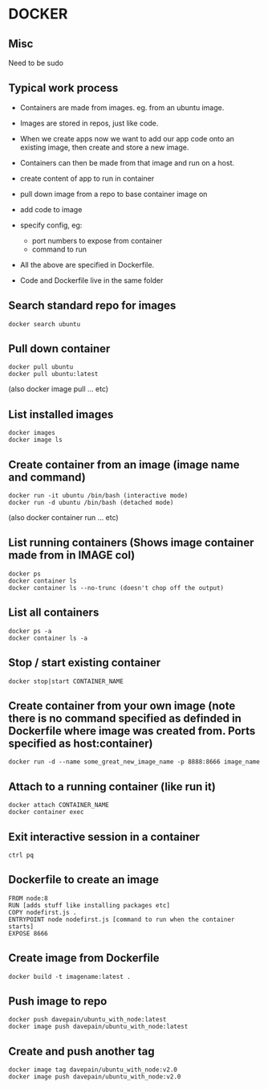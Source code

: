 # DOCKER

## Misc

Need to be sudo

## Typical work process

* Containers are made from images. eg. from an ubuntu image.
* Images are stored in repos, just like code.
* When we create apps now we want to add our app code onto an existing image, then create and store a new image.
* Containers can then be made from that image and run on a host.

* create content of app to run in container
* pull down image from a repo to base container image on
* add code to image
* specify config, eg:
  * port numbers to expose from container
  * command to run

* All the above are specified in Dockerfile.
* Code and Dockerfile live in the same folder
  
## Search standard repo for images

`docker search ubuntu`

## Pull down container

`docker pull ubuntu`  
`docker pull ubuntu:latest`

(also docker image pull ... etc)

## List installed images

`docker images`  
`docker image ls`

## Create container from an image (image name and command)

`docker run -it ubuntu /bin/bash (interactive mode)`  
`docker run -d ubuntu /bin/bash (detached mode)`

(also docker container run ... etc)

## List running containers (Shows image container made from in IMAGE col)

`docker ps`  
`docker container ls`  
`docker container ls --no-trunc (doesn't chop off the output)`

## List all containers

`docker ps -a`  
`docker container ls -a`

## Stop / start existing container

`docker stop|start CONTAINER_NAME`

## Create container from your own image (note there is no command specified as definded in Dockerfile where image was created from. Ports specified as host:container)

`docker run -d --name some_great_new_image_name -p 8888:8666 image_name`

## Attach to a running container (like run it)

`docker attach CONTAINER_NAME`  
`docker container exec`

## Exit interactive session in a container

`ctrl pq`

## Dockerfile to create an image

    FROM node:8
    RUN [adds stuff like installing packages etc]
    COPY nodefirst.js .
    ENTRYPOINT node nodefirst.js [command to run when the container starts]
    EXPOSE 8666

## Create image from Dockerfile

`docker build -t imagename:latest .`

## Push image to repo

`docker push davepain/ubuntu_with_node:latest`  
`docker image push davepain/ubuntu_with_node:latest`
    
## Create and push another tag

`docker image tag davepain/ubuntu_with_node:v2.0`  
`docker image push davepain/ubuntu_with_node:v2.0`
